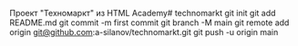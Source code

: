 Проект "Техномаркт" из HTML Academy# technomarkt git init git add README.md git commit -m first commit git branch -M main git remote add origin git@github.com:a-silanov/technomarkt.git git push -u origin main
